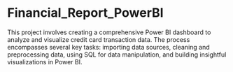 # Financial_Report_PowerBI
This project involves creating a comprehensive Power BI dashboard to analyze and visualize credit card transaction data. The process encompasses several key tasks: importing data sources, cleaning and preprocessing data, using SQL for data manipulation, and building insightful visualizations in Power BI.
